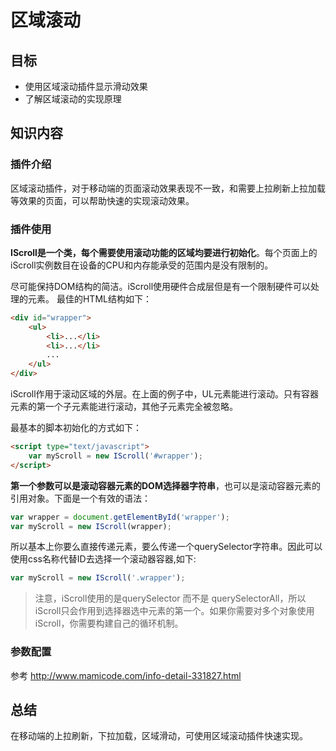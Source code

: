 # 区域滚动

## 目标

- 使用区域滚动插件显示滑动效果
- 了解区域滚动的实现原理

## 知识内容

### 插件介绍

区域滚动插件，对于移动端的页面滚动效果表现不一致，和需要上拉刷新上拉加载等效果的页面，可以帮助快速的实现滚动效果。

### 插件使用

**IScroll是一个类，每个需要使用滚动功能的区域均要进行初始化**。每个页面上的iScroll实例数目在设备的CPU和内存能承受的范围内是没有限制的。

尽可能保持DOM结构的简洁。iScroll使用硬件合成层但是有一个限制硬件可以处理的元素。
最佳的HTML结构如下：

```html
<div id="wrapper">
    <ul>
        <li>...</li>
        <li>...</li>
        ...
    </ul>
</div>
```

iScroll作用于滚动区域的外层。在上面的例子中，UL元素能进行滚动。只有容器元素的第一个子元素能进行滚动，其他子元素完全被忽略。

最基本的脚本初始化的方式如下：

```html
<script type="text/javascript">
    var myScroll = new IScroll('#wrapper');
</script>
```

**第一个参数可以是滚动容器元素的DOM选择器字符串**，也可以是滚动容器元素的引用对象。下面是一个有效的语法：

```js
var wrapper = document.getElementById('wrapper');
var myScroll = new IScroll(wrapper);
```

所以基本上你要么直接传递元素，要么传递一个querySelector字符串。因此可以使用css名称代替ID去选择一个滚动器容器,如下:

```js
var myScroll = new IScroll('.wrapper');
```

> 注意，iScroll使用的是querySelector 而不是 querySelectorAll，所以iScroll只会作用到选择器选中元素的第一个。如果你需要对多个对象使用iScroll，你需要构建自己的循环机制。



### 参数配置

参考 http://www.mamicode.com/info-detail-331827.html

## 总结

在移动端的上拉刷新，下拉加载，区域滑动，可使用区域滚动插件快速实现。
